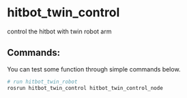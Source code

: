 # hitbot_twin_control
control the hitbot with twin robot arm
## Commands:
 You can test some function through simple commands below.
```bash
# run hitbot_twin_robot
rosrun hitbot_twin_control hitbot_twin_control_node
```
